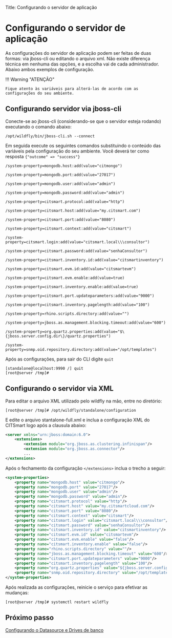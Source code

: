 Title: Configurando o servidor de aplicação

# Configurando o servidor de aplicação

As configurações do servidor de aplicação podem ser feitas de duas formas: via jboss-cli ou editando o arquivo xml. Não existe diferença técnica em nenhuma das opções, e a escolha vai de cada administrador. Abaixo ambos exemplos de configuração.

!!! Warning "ATENÇÃO"

    Fique atento às variáveis para alterá-las de acordo com as configurações do seu ambiente.

## Configurando servidor via jboss-cli

Conecte-se ao jboss-cli (considerando-se que o servidor esteja rodando) executando o comando abaixo:

``` shell
/opt/wildfly/bin/jboss-cli.sh --connect
```

Em seguida execute os seguintes comandos substituindo o conteúdo das variáveis pela configuração do seu ambiente. Você deverá ter como resposta `{"outcome" => "success"}`

``` shell
/system-property=mongodb.host:add(value="citmongo")
```
``` shell
/system-property=mongodb.port:add(value="27017")
```
``` shell
/system-property=mongodb.user:add(value="admin")
```
``` shell
/system-property=mongodb.password:add(value="admin")
```
``` shell
/system-property=citsmart.protocol:add(value="http")
```
``` shell
/system-property=citsmart.host:add(value="my.citsmart.com")
```
``` shell
/system-property=citsmart.port:add(value="8080")
```
``` shell
/system-property=citsmart.context:add(value="citsmart")
```
``` shell
/system-property=citsmart.login:add(value="citsmart.local\\\consultor")
```
``` shell
/system-property=citsmart.password:add(value="senhaConsultor")
```
``` shell
/system-property=citsmart.inventory.id:add(value="citsmartinventory")
```
``` shell
/system-property=citsmart.evm.id:add(value="citsmartevm")
```
``` shell
/system-property=citsmart.evm.enable:add(value=true)
```
``` shell
/system-property=citsmart.inventory.enable:add(value=true)
```
``` shell
/system-property=citsmart.port.updateparameters:add(value="9000")
```
``` shell
/system-property=citsmart.inventory.pagelength:add(value="100")
```
``` shell
/system-property=rhino.scripts.directory:add(value="")
```
``` shell
/system-property=jboss.as.management.blocking.timeout:add(value="600")
```
``` shell
/system-property=org.quartz.properties:add(value="$\{jboss.server.config.dir\}/quartz.properties")
```
``` shell
/system-property=snmp.oid.repository.directory:add(value="/opt/templates")
```

Após as configurações, para sair do CLI digite `quit`

``` shell
[standalone@localhost:9990 /] quit
[root@server /tmp]#
```
## Configurando o servidor via XML

Para editar o arquivo XML utilizado pelo wildfly na mão, entre no diretório:

``` shell
[root@server /tmp]# /opt/wildfly/standalone/configuration
```
E edite o arquivo stantalone-full.xml e inclua a configuração XML do CITSmart logo após a clausula abaixo:

``` xml
<server xmlns="urn:jboss:domain:6.0">
    <extensions>
        <extension module="org.jboss.as.clustering.infinispan"/>
        <extension module="org.jboss.as.connector"/>
		...
</extensions>
```

 Após o fechamento da configuração `</extensions>` inclua o trecho a seguir:

 ``` xml
 <system-properties>
     <property name="mongodb.host" value="citmongo"/>
     <property name="mongodb.port" value="27017"/>
     <property name="mongodb.user" value="admin"/>
     <property name="mongodb.password" value="admin"/>
     <property name="citsmart.protocol" value="http"/>
     <property name="citsmart.host" value="my.citsmartcloud.com"/>
     <property name="citsmart.port" value="8080"/>
     <property name="citsmart.context" value="citsmart"/>
     <property name="citsmart.login" value="citsmart.local\\\consultor"/>
     <property name="citsmart.password" value="senhaConsultor"/>
     <property name="citsmart.inventory.id" value="citsmartinventory"/>
     <property name="citsmart.evm.id" value="citsmartevm"/>
     <property name="citsmart.evm.enable" value="false"/>
     <property name="citsmart.inventory.enable" value="false"/>
     <property name="rhino.scripts.directory" value=""/>
     <property name="jboss.as.management.blocking.timeout" value="600"/>
     <property name="citsmart.port.updateparameters" value="9000"/>
     <property name="citsmart.inventory.pagelength" value="100"/>
     <property name="org.quartz.properties" value="${jboss.server.config.dir}/quartz.properties"/>
     <property name="snmp.oid.repository.directory" value="/opt/templates"/>
 </system-properties>
 ```

 Após realizada as configurações, reinicie o serviço para efetivar as mudanças:

 ``` shell
 [root@server /tmp]# systemctl restart wildfly
 ```

## Próximo passo

[Configurando o Datasource e Drives de banco][1]

[1]:/pt-br/citsmart-platform-8/get-started/installation-and-upgrade/perform-installation/conf-datasource-and-db.html
